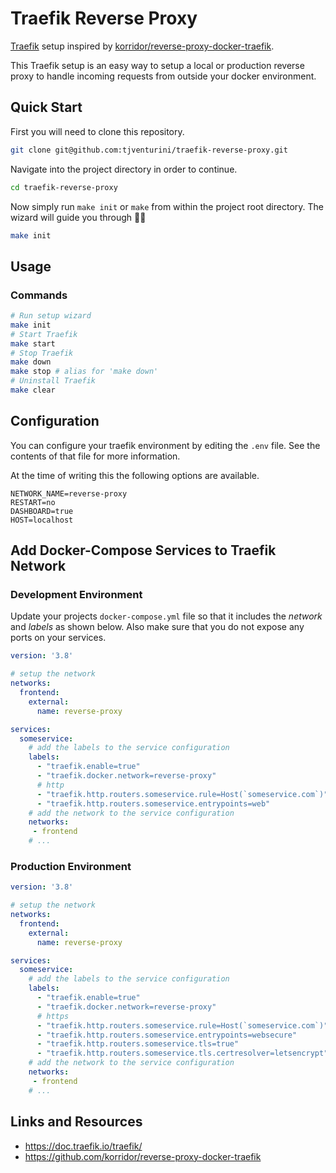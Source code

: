 # Traefik Reverse Proxy

[Traefik](https://doc.traefik.io/traefik/) setup inspired by [korridor/reverse-proxy-docker-traefik](https://github.com/korridor/reverse-proxy-docker-traefik).

This Traefik setup is an easy way to setup a local or production reverse proxy to handle incoming requests from outside your docker environment.

## Quick Start

First you will need to clone this repository.

```bash
git clone git@github.com:tjventurini/traefik-reverse-proxy.git
```

Navigate into the project directory in order to continue.

```bash
cd traefik-reverse-proxy
```

Now simply run `make init` or `make` from within the project root directory. The wizard will guide you through 🧙‍♂️

```bash
make init
```

## Usage

### Commands

```bash
# Run setup wizard
make init
# Start Traefik
make start
# Stop Traefik
make down
make stop # alias for 'make down'
# Uninstall Traefik
make clear
```

## Configuration

You can configure your traefik environment by editing the `.env` file. See the contents of that file for more information.

At the time of writing this the following options are available.

```
NETWORK_NAME=reverse-proxy
RESTART=no
DASHBOARD=true
HOST=localhost
```

## Add Docker-Compose Services to Traefik Network

### Development Environment

Update your projects `docker-compose.yml` file so that it includes the *network* and *labels* as shown below. Also make sure that you do not expose any ports on your services.

```yml
version: '3.8'

# setup the network
networks:
  frontend:
    external:
      name: reverse-proxy

services:
  someservice:
    # add the labels to the service configuration
    labels:
      - "traefik.enable=true"
      - "traefik.docker.network=reverse-proxy"
      # http
      - "traefik.http.routers.someservice.rule=Host(`someservice.com`)"
      - "traefik.http.routers.someservice.entrypoints=web"
    # add the network to the service configuration
    networks:
     - frontend
    # ...
```

### Production Environment

```yml
version: '3.8'

# setup the network
networks:
  frontend:
    external:
      name: reverse-proxy

services:
  someservice:
    # add the labels to the service configuration
    labels:
      - "traefik.enable=true"
      - "traefik.docker.network=reverse-proxy"
      # https
      - "traefik.http.routers.someservice.rule=Host(`someservice.com`)"
      - "traefik.http.routers.someservice.entrypoints=websecure"
      - "traefik.http.routers.someservice.tls=true"
      - "traefik.http.routers.someservice.tls.certresolver=letsencrypt"
    # add the network to the service configuration
    networks:
     - frontend
    # ...
```

## Links and Resources

* https://doc.traefik.io/traefik/
* https://github.com/korridor/reverse-proxy-docker-traefik
